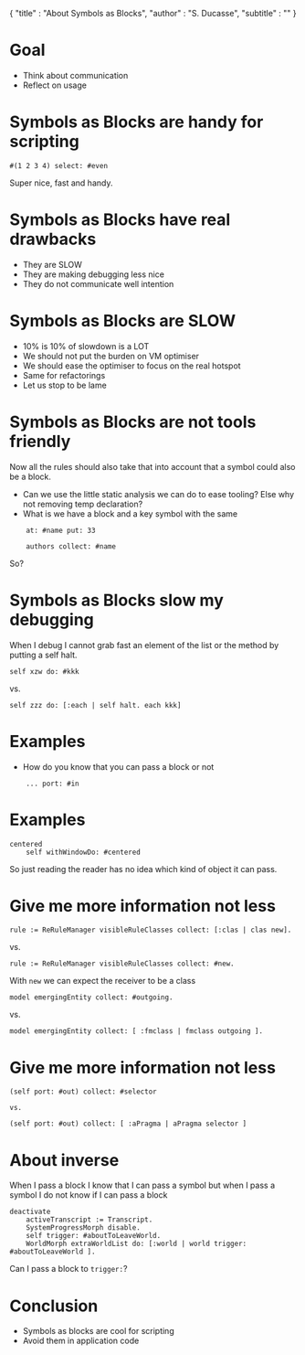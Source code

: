 { 
"title" : "About Symbols as Blocks", 
"author" : "S. Ducasse", 
"subtitle" : "" 
} 
 
# Goal 
- Think about communication 
- Reflect on usage 
 
# Symbols as Blocks are handy for scripting 
 
``` 
#(1 2 3 4) select: #even 
``` 
Super nice, fast and handy. 
# Symbols as Blocks have real drawbacks 
- They are SLOW 
- They are making debugging less nice 
- They do not communicate well intention 
 
# Symbols as Blocks are SLOW 
- 10% is 10% of slowdown is a LOT 
- We should not put the burden on VM optimiser 
- We should ease the optimiser to focus on the real hotspot 
- Same for refactorings 
- Let us stop to be lame 
 
# Symbols as Blocks are not tools friendly 
Now all the rules should also take that into account that a symbol could also be a block.  
- Can we use the little static analysis we can do to ease tooling? Else why not removing temp declaration? 
- What is we have a block and a key symbol with the same  
 
``` 
	at: #name put: 33
	
	authors collect: #name 
``` 
So? 
# Symbols as Blocks slow my debugging 
When I debug I cannot grab fast an element of the list or the method by putting a self halt.  
``` 
self xzw do: #kkk 
``` 
vs. 
``` 
self zzz do: [:each | self halt. each kkk] 
``` 
 
# Examples 
- How do you know that you can pass a block or not 
 
``` 
	... port: #in  
``` 
 
# Examples 
 
``` 
centered
	self withWindowDo: #centered 
``` 
So just reading the reader has no idea which kind of object it can pass. 
# Give me more information not less 
 
``` 
rule := ReRuleManager visibleRuleClasses collect: [:clas | clas new]. 
``` 
vs. 
``` 
rule := ReRuleManager visibleRuleClasses collect: #new. 
``` 
With `new` we can expect the receiver to be a class 
``` 
model emergingEntity collect: #outgoing. 
``` 
vs. 
``` 
model emergingEntity collect: [ :fmclass | fmclass outgoing ]. 
``` 
 
# Give me more information not less 
 
``` 
(self port: #out) collect: #selector 
``` 
	vs.  
``` 
(self port: #out) collect: [ :aPragma | aPragma selector ] 
``` 
 
# About inverse 
When I pass a block I know that I can pass a symbol  but when I pass a symbol I do not know if I can pass a block 
``` 
deactivate
	activeTranscript := Transcript.
	SystemProgressMorph disable.
	self trigger: #aboutToLeaveWorld.
	WorldMorph extraWorldList do: [:world | world trigger: #aboutToLeaveWorld ]. 
``` 
Can I pass a block to `trigger:`? 
# Conclusion 
- Symbols as blocks are cool for scripting 
- Avoid them in application code 

